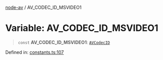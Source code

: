 [node-av](../globals.md) / AV\_CODEC\_ID\_MSVIDEO1

# Variable: AV\_CODEC\_ID\_MSVIDEO1

> `const` **AV\_CODEC\_ID\_MSVIDEO1**: [`AVCodecID`](../type-aliases/AVCodecID.md)

Defined in: [constants.ts:107](https://github.com/seydx/av/blob/f8631fc881b394300b1479f511d55cf1c370a87f/src/constants/constants.ts#L107)
